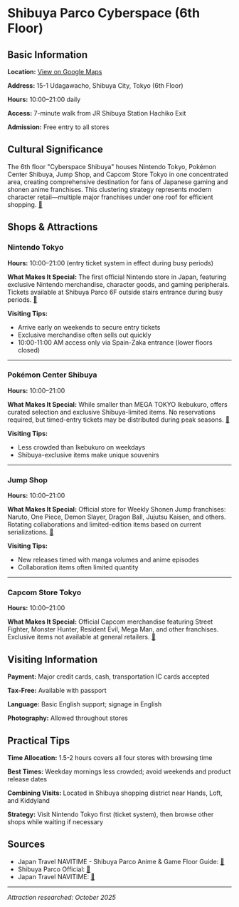 # Shibuya Parco Cyberspace (6th Floor)

## Basic Information

**Location:** [View on Google Maps](https://maps.google.com/maps?q=35.6627,139.6984)

**Address:** 15-1 Udagawacho, Shibuya City, Tokyo (6th Floor)

**Hours:** 10:00–21:00 daily

**Access:** 7-minute walk from JR Shibuya Station Hachiko Exit

**Admission:** Free entry to all stores

## Cultural Significance

The 6th floor "Cyberspace Shibuya" houses Nintendo Tokyo, Pokémon Center Shibuya, Jump Shop, and Capcom Store Tokyo in one concentrated area, creating comprehensive destination for fans of Japanese gaming and shonen anime franchises. This clustering strategy represents modern character retail—multiple major franchises under one roof for efficient shopping. [🔗](https://japantravel.navitime.com/en/area/jp/guide/NTJnews0177-en/)

## Shops & Attractions

### Nintendo Tokyo

**Hours:** 10:00–21:00 (entry ticket system in effect during busy periods)

**What Makes It Special:** The first official Nintendo store in Japan, featuring exclusive Nintendo merchandise, character goods, and gaming peripherals. Tickets available at Shibuya Parco 6F outside stairs entrance during busy periods. [🔗](https://shibuya.parco.jp/en/)

**Visiting Tips:**
- Arrive early on weekends to secure entry tickets
- Exclusive merchandise often sells out quickly
- 10:00-11:00 AM access only via Spain-Zaka entrance (lower floors closed)

---

### Pokémon Center Shibuya

**Hours:** 10:00–21:00

**What Makes It Special:** While smaller than MEGA TOKYO Ikebukuro, offers curated selection and exclusive Shibuya-limited items. No reservations required, but timed-entry tickets may be distributed during peak seasons. [🔗](https://japantravel.navitime.com/en/area/jp/guide/NTJnews0174-en/)

**Visiting Tips:**
- Less crowded than Ikebukuro on weekdays
- Shibuya-exclusive items make unique souvenirs

---

### Jump Shop

**Hours:** 10:00–21:00

**What Makes It Special:** Official store for Weekly Shonen Jump franchises: Naruto, One Piece, Demon Slayer, Dragon Ball, Jujutsu Kaisen, and others. Rotating collaborations and limited-edition items based on current serializations. [🔗](https://japantravel.navitime.com/en/area/jp/guide/NTJnews0177-en/)

**Visiting Tips:**
- New releases timed with manga volumes and anime episodes
- Collaboration items often limited quantity

---

### Capcom Store Tokyo

**Hours:** 10:00–21:00

**What Makes It Special:** Official Capcom merchandise featuring Street Fighter, Monster Hunter, Resident Evil, Mega Man, and other franchises. Exclusive items not available at general retailers. [🔗](https://japantravel.navitime.com/en/area/jp/guide/NTJnews0177-en/)

## Visiting Information

**Payment:** Major credit cards, cash, transportation IC cards accepted

**Tax-Free:** Available with passport

**Language:** Basic English support; signage in English

**Photography:** Allowed throughout stores

## Practical Tips

**Time Allocation:** 1.5-2 hours covers all four stores with browsing time

**Best Times:** Weekday mornings less crowded; avoid weekends and product release dates

**Combining Visits:** Located in Shibuya shopping district near Hands, Loft, and Kiddyland

**Strategy:** Visit Nintendo Tokyo first (ticket system), then browse other shops while waiting if necessary

## Sources

- Japan Travel NAVITIME - Shibuya Parco Anime & Game Floor Guide: [🔗](https://japantravel.navitime.com/en/area/jp/guide/NTJnews0177-en/)
- Shibuya Parco Official: [🔗](https://shibuya.parco.jp/en/)
- Japan Travel NAVITIME: [🔗](https://japantravel.navitime.com/en/area/jp/guide/NTJnews0174-en/)

---

*Attraction researched: October 2025*
